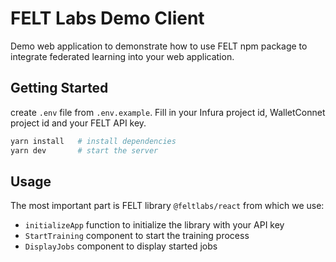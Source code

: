 # FELT Labs Demo Client
Demo web application to demonstrate how to use FELT npm package to integrate federated learning into your web application.

## Getting Started

create `.env` file from `.env.example`. Fill in your Infura project id, WalletConnet project id and your FELT API key.

```bash
yarn install   # install dependencies
yarn dev       # start the server
```

## Usage
The most important part is FELT library `@feltlabs/react` from which we use:
- `initializeApp` function to initialize the library with your API key
- `StartTraining` component to start the training process
- `DisplayJobs` component to display started jobs
